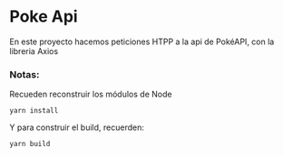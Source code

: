# Poke Api

En este proyecto hacemos peticiones HTPP a la api de PokéAPI, con la libreria Axios

### Notas:
Recueden reconstruir los módulos de Node

```
yarn install

```

Y para construir el build, recuerden:
```
yarn build
```